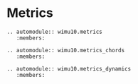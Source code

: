 # Metrics

```{eval-rst}
.. automodule:: wimu10.metrics
   :members:
```

```{eval-rst}
.. automodule:: wimu10.metrics_chords
   :members:
```

```{eval-rst}
.. automodule:: wimu10.metrics_dynamics
   :members:
```
